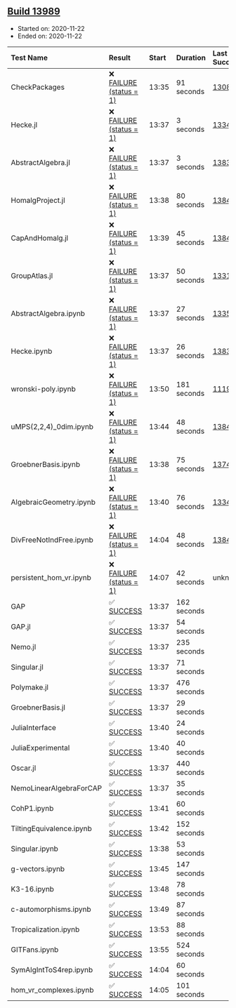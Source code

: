 ## [Build 13989](https://oscarci.mathematik.uni-kl.de/job/oscar/13989/)

* Started on: 2020-11-22
* Ended on: 2020-11-22

| Test Name    | Result | Start | Duration | Last Success | First Failure |
|:-------------|:-------|:------|:---------|:-------------|:--------------|
| CheckPackages | ❌ [FAILURE (status = 1)](https://oscarci.mathematik.uni-kl.de/job/oscar/13989/artifact/logs/build-13989/CheckPackages.log) | 13:35 | 91 seconds | [13085](https://oscarci.mathematik.uni-kl.de/job/oscar/13085/) | [13086](https://oscarci.mathematik.uni-kl.de/job/oscar/13086/) |
| Hecke.jl | ❌ [FAILURE (status = 1)](https://oscarci.mathematik.uni-kl.de/job/oscar/13989/artifact/logs/build-13989/Hecke.jl.log) | 13:37 | 3 seconds | [13341](https://oscarci.mathematik.uni-kl.de/job/oscar/13341/) | [13342](https://oscarci.mathematik.uni-kl.de/job/oscar/13342/) |
| AbstractAlgebra.jl | ❌ [FAILURE (status = 1)](https://oscarci.mathematik.uni-kl.de/job/oscar/13989/artifact/logs/build-13989/AbstractAlgebra.jl.log) | 13:37 | 3 seconds | [13837](https://oscarci.mathematik.uni-kl.de/job/oscar/13837/) | [13838](https://oscarci.mathematik.uni-kl.de/job/oscar/13838/) |
| HomalgProject.jl | ❌ [FAILURE (status = 1)](https://oscarci.mathematik.uni-kl.de/job/oscar/13989/artifact/logs/build-13989/HomalgProject.jl.log) | 13:38 | 80 seconds | [13845](https://oscarci.mathematik.uni-kl.de/job/oscar/13845/) | [13846](https://oscarci.mathematik.uni-kl.de/job/oscar/13846/) |
| CapAndHomalg.jl | ❌ [FAILURE (status = 1)](https://oscarci.mathematik.uni-kl.de/job/oscar/13989/artifact/logs/build-13989/CapAndHomalg.jl.log) | 13:39 | 45 seconds | [13845](https://oscarci.mathematik.uni-kl.de/job/oscar/13845/) | [13846](https://oscarci.mathematik.uni-kl.de/job/oscar/13846/) |
| GroupAtlas.jl | ❌ [FAILURE (status = 1)](https://oscarci.mathematik.uni-kl.de/job/oscar/13989/artifact/logs/build-13989/GroupAtlas.jl.log) | 13:37 | 50 seconds | [13311](https://oscarci.mathematik.uni-kl.de/job/oscar/13311/) | [13312](https://oscarci.mathematik.uni-kl.de/job/oscar/13312/) |
| AbstractAlgebra.ipynb | ❌ [FAILURE (status = 1)](https://oscarci.mathematik.uni-kl.de/job/oscar/13989/artifact/logs/build-13989/AbstractAlgebra.ipynb.log) | 13:37 | 27 seconds | [13355](https://oscarci.mathematik.uni-kl.de/job/oscar/13355/) | [13356](https://oscarci.mathematik.uni-kl.de/job/oscar/13356/) |
| Hecke.ipynb | ❌ [FAILURE (status = 1)](https://oscarci.mathematik.uni-kl.de/job/oscar/13989/artifact/logs/build-13989/Hecke.ipynb.log) | 13:37 | 26 seconds | [13837](https://oscarci.mathematik.uni-kl.de/job/oscar/13837/) | [13838](https://oscarci.mathematik.uni-kl.de/job/oscar/13838/) |
| wronski-poly.ipynb | ❌ [FAILURE (status = 1)](https://oscarci.mathematik.uni-kl.de/job/oscar/13989/artifact/logs/build-13989/wronski-poly.ipynb.log) | 13:50 | 181 seconds | [11192](https://oscarci.mathematik.uni-kl.de/job/oscar/11192/) | [11193](https://oscarci.mathematik.uni-kl.de/job/oscar/11193/) |
| uMPS(2,2,4)_0dim.ipynb | ❌ [FAILURE (status = 1)](https://oscarci.mathematik.uni-kl.de/job/oscar/13989/artifact/logs/build-13989/uMPS-2-2-4-_0dim.ipynb.log) | 13:44 | 48 seconds | [13841](https://oscarci.mathematik.uni-kl.de/job/oscar/13841/) | [13842](https://oscarci.mathematik.uni-kl.de/job/oscar/13842/) |
| GroebnerBasis.ipynb | ❌ [FAILURE (status = 1)](https://oscarci.mathematik.uni-kl.de/job/oscar/13989/artifact/logs/build-13989/GroebnerBasis.ipynb.log) | 13:38 | 75 seconds | [13748](https://oscarci.mathematik.uni-kl.de/job/oscar/13748/) | [13749](https://oscarci.mathematik.uni-kl.de/job/oscar/13749/) |
| AlgebraicGeometry.ipynb | ❌ [FAILURE (status = 1)](https://oscarci.mathematik.uni-kl.de/job/oscar/13989/artifact/logs/build-13989/AlgebraicGeometry.ipynb.log) | 13:40 | 76 seconds | [13341](https://oscarci.mathematik.uni-kl.de/job/oscar/13341/) | [13342](https://oscarci.mathematik.uni-kl.de/job/oscar/13342/) |
| DivFreeNotIndFree.ipynb | ❌ [FAILURE (status = 1)](https://oscarci.mathematik.uni-kl.de/job/oscar/13989/artifact/logs/build-13989/DivFreeNotIndFree.ipynb.log) | 14:04 | 48 seconds | [13845](https://oscarci.mathematik.uni-kl.de/job/oscar/13845/) | [13846](https://oscarci.mathematik.uni-kl.de/job/oscar/13846/) |
| persistent_hom_vr.ipynb | ❌ [FAILURE (status = 1)](https://oscarci.mathematik.uni-kl.de/job/oscar/13989/artifact/logs/build-13989/persistent_hom_vr.ipynb.log) | 14:07 | 42 seconds | unknown | unknown |
| GAP | ✅ [SUCCESS](https://oscarci.mathematik.uni-kl.de/job/oscar/13989/artifact/logs/build-13989/GAP.log) | 13:37 | 162 seconds |  |  |
| GAP.jl | ✅ [SUCCESS](https://oscarci.mathematik.uni-kl.de/job/oscar/13989/artifact/logs/build-13989/GAP.jl.log) | 13:37 | 54 seconds |  |  |
| Nemo.jl | ✅ [SUCCESS](https://oscarci.mathematik.uni-kl.de/job/oscar/13989/artifact/logs/build-13989/Nemo.jl.log) | 13:37 | 235 seconds |  |  |
| Singular.jl | ✅ [SUCCESS](https://oscarci.mathematik.uni-kl.de/job/oscar/13989/artifact/logs/build-13989/Singular.jl.log) | 13:37 | 71 seconds |  |  |
| Polymake.jl | ✅ [SUCCESS](https://oscarci.mathematik.uni-kl.de/job/oscar/13989/artifact/logs/build-13989/Polymake.jl.log) | 13:37 | 476 seconds |  |  |
| GroebnerBasis.jl | ✅ [SUCCESS](https://oscarci.mathematik.uni-kl.de/job/oscar/13989/artifact/logs/build-13989/GroebnerBasis.jl.log) | 13:37 | 29 seconds |  |  |
| JuliaInterface | ✅ [SUCCESS](https://oscarci.mathematik.uni-kl.de/job/oscar/13989/artifact/logs/build-13989/JuliaInterface.log) | 13:40 | 24 seconds |  |  |
| JuliaExperimental | ✅ [SUCCESS](https://oscarci.mathematik.uni-kl.de/job/oscar/13989/artifact/logs/build-13989/JuliaExperimental.log) | 13:40 | 40 seconds |  |  |
| Oscar.jl | ✅ [SUCCESS](https://oscarci.mathematik.uni-kl.de/job/oscar/13989/artifact/logs/build-13989/Oscar.jl.log) | 13:37 | 440 seconds |  |  |
| NemoLinearAlgebraForCAP | ✅ [SUCCESS](https://oscarci.mathematik.uni-kl.de/job/oscar/13989/artifact/logs/build-13989/NemoLinearAlgebraForCAP.log) | 13:37 | 35 seconds |  |  |
| CohP1.ipynb | ✅ [SUCCESS](https://oscarci.mathematik.uni-kl.de/job/oscar/13989/artifact/logs/build-13989/CohP1.ipynb.log) | 13:41 | 60 seconds |  |  |
| TiltingEquivalence.ipynb | ✅ [SUCCESS](https://oscarci.mathematik.uni-kl.de/job/oscar/13989/artifact/logs/build-13989/TiltingEquivalence.ipynb.log) | 13:42 | 152 seconds |  |  |
| Singular.ipynb | ✅ [SUCCESS](https://oscarci.mathematik.uni-kl.de/job/oscar/13989/artifact/logs/build-13989/Singular.ipynb.log) | 13:38 | 53 seconds |  |  |
| g-vectors.ipynb | ✅ [SUCCESS](https://oscarci.mathematik.uni-kl.de/job/oscar/13989/artifact/logs/build-13989/g-vectors.ipynb.log) | 13:45 | 147 seconds |  |  |
| K3-16.ipynb | ✅ [SUCCESS](https://oscarci.mathematik.uni-kl.de/job/oscar/13989/artifact/logs/build-13989/K3-16.ipynb.log) | 13:48 | 78 seconds |  |  |
| c-automorphisms.ipynb | ✅ [SUCCESS](https://oscarci.mathematik.uni-kl.de/job/oscar/13989/artifact/logs/build-13989/c-automorphisms.ipynb.log) | 13:49 | 87 seconds |  |  |
| Tropicalization.ipynb | ✅ [SUCCESS](https://oscarci.mathematik.uni-kl.de/job/oscar/13989/artifact/logs/build-13989/Tropicalization.ipynb.log) | 13:53 | 88 seconds |  |  |
| GITFans.ipynb | ✅ [SUCCESS](https://oscarci.mathematik.uni-kl.de/job/oscar/13989/artifact/logs/build-13989/GITFans.ipynb.log) | 13:55 | 524 seconds |  |  |
| SymAlgIntToS4rep.ipynb | ✅ [SUCCESS](https://oscarci.mathematik.uni-kl.de/job/oscar/13989/artifact/logs/build-13989/SymAlgIntToS4rep.ipynb.log) | 14:04 | 60 seconds |  |  |
| hom_vr_complexes.ipynb | ✅ [SUCCESS](https://oscarci.mathematik.uni-kl.de/job/oscar/13989/artifact/logs/build-13989/hom_vr_complexes.ipynb.log) | 14:05 | 101 seconds |  |  |
